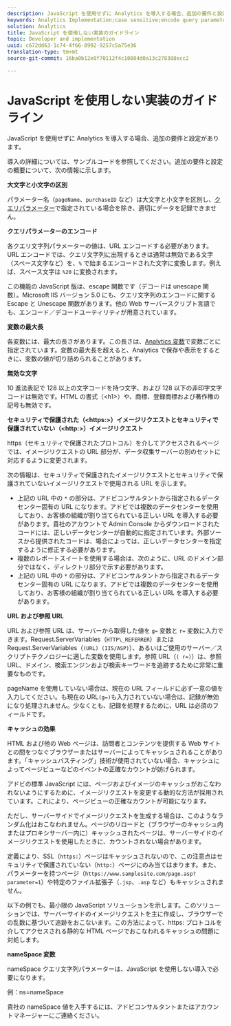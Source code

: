 ```yaml
---
description: JavaScript を使用せずに Analytics を導入する場合、追加の要件と設定があります。
keywords: Analytics Implementation;case sensitive;encode query parameters;invalid characters;secure image requests;maximum variable length;referring;url;caching;namespace
solution: Analytics
title: JavaScript を使用しない実装のガイドライン
topic: Developer and implementation
uuid: c672dd63-1c74-4f66-8992-9257c5a75e36
translation-type: tm+mt
source-git-commit: 16ba0b12e0f70112f4c10804d0a13c278388ecc2

---
```



# JavaScript を使用しない実装のガイドライン

JavaScript を使用せずに Analytics を導入する場合、追加の要件と設定があります。

導入の詳細については、サンプルコードを参照してください。追加の要件と設定の概要について、次の情報に示します。

<!--Meike, I converted this from a table. Table within a table was a mess, and I'm not sure I captured everything. Please check this content against the orginal. -Bob -->

**大文字と小文字の区別**

パラメーター名（`pageName`、`purchaseID` など）は大文字と小文字を区別し、[クエリパラメーター](/help/implement/js-implementation/data-collection/query-parameters.md)で指定されている場合を除き、適切にデータを記録できません。

**クエリパラメーターのエンコード**

各クエリ文字列パラメーターの値は、URL エンコードする必要があります。URL エンコードでは、クエリ文字列に出現するときは通常は無効である文字（スペース文字など）を、`%` で始まるエンコードされた文字に変換します。例えば、スペース文字は `%20` に変換されます。

この機能の JavaScript 版は、escape 関数です（デコードは unescape 関数）。Microsoft IIS バージョン 5.0 にも、クエリ文字列のエンコードに関する Escape と Unescape 関数があります。他の Web サーバースクリプト言語でも、エンコード／デコードユーティリティが用意されています。

**変数の最大長**

各変数には、最大の長さがあります。この長さは、[Analytics 変数](/help/implement/js-implementation/c-variables/sc-variables.md)で変数ごとに指定されています。変数の最大長を超えると、Analytics で保存や表示をするときに、変数の値が切り詰められることがあります。

**無効な文字**

10 進法表記で 128 以上の文字コードを持つ文字、および 128 以下の非印字文字コードは無効です。HTML の書式（&lt;h1&gt;）や、商標、登録商標および著作権の記号も無効です。

**セキュリティで保護された（&lt;https:&gt;）イメージリクエストとセキュリティで保護されていない（&lt;http:&gt;）イメージリクエスト**

https（セキュリティで保護されたプロトコル）を介してアクセスされるページでは、イメージリクエストの URL 部分が、データ収集サーバーの別のセットに対応するように変更されます。

次の情報は、セキュリティで保護されたイメージリクエストとセキュリティで保護されていないイメージリクエストで使用される URL を示します。

* 上記の URL 中の `*` の部分は、アドビコンサルタントから指定されるデータセンター固有の URL になります。アドビでは複数のデータセンターを使用しており、お客様の組織が割り当てられている正しい URL を導入する必要があります。貴社のアカウントで Admin Console からダウンロードされたコードには、正しいデータセンターが自動的に指定されています。外部ソースから提供されたコードは、場合によっては、正しいデータセンターを指定するように修正する必要があります。
* 複数のレポートスイートを使用する場合は、次のように、URL のドメイン部分ではなく、ディレクトリ部分で示す必要があります。
* 上記の URL 中の `*` の部分は、アドビコンサルタントから指定されるデータセンター固有の URL になります。アドビでは複数のデータセンターを使用しており、お客様の組織が割り当てられている正しい URL を導入する必要があります。

**URL および参照 URL**

URL および参照 URL は、サーバーから取得した値を `g=` 変数と `r=` 変数に入力できます。Request.ServerVariables（`HTTP\_REFERRER`）または Request.ServerVariables（`(URL) (IIS/ASP)`）、あるいはご使用のサーバー／スクリプトテクノロジーに適した変数を使用します。参照 URL（`( r=)`）は、参照 URL、ドメイン、検索エンジンおよび検索キーワードを追跡するために非常に重要なものです。

pageName を使用していない場合は、現在の URL フィールドに必ず一意の値を入力してください。も現在の URL`(g=)`も入力されていない場合は、記録が無効になり処理されません。少なくとも、記録を処理するために、URL は必須のフィールドです。

**キャッシュの効果**

HTML および他の Web ページは、訪問者とコンテンツを提供する Web サイトとの間をつなぐブラウザーまたはサーバーによってキャッシュされることがあります。「キャッシュバスティング」技術が使用されていない場合、キャッシュによってページビューなどのイベントの正確なカウントが妨げられます。

アドビの標準 JavaScript には、ページおよびイメージのキャッシュがおこなわれないようにするために、イメージリクエストを変更する動的な方法が採用されています。これにより、ページビューの正確なカウントが可能になります。

ただし、サーバーサイドでイメージリクエストを生成する場合は、このようなランダム化はおこなわれません。ページのリロードと（ブラウザーのキャッシュ内またはプロキシサーバー内に）キャッシュされたページは、サーバーサイドのイメージリクエストを使用したときに、カウントされない場合があります。

定義により、SSL（`https:`）ページはキャッシュされないので、この注意点はセキュリティで保護されていない（`http:`）ページにのみ当てはまります。また、パラメーターを持つページ（`https://www.samplesite.com/page.asp?parameter=1`）や特定のファイル拡張子（`.jsp`、`.asp` など）もキャッシュされません。

以下の例でも、最小限の JavaScript ソリューションを示します。このソリューションでは、サーバーサイドのイメージリクエストを主に作成し、ブラウザーでの乱数に基づいて追跡をおこないます。この方法によって、https: プロトコルを介してアクセスされる静的な HTML ページでおこなわれるキャッシュの問題に対処します。

**nameSpace 変数**

nameSpace クエリ文字列パラメーターは、JavaScript を使用しない導入で必要になります。

例：ns=nameSpace

貴社の nameSpace 値を入手するには、アドビコンサルタントまたはアカウントマネージャーにご連絡ください。
